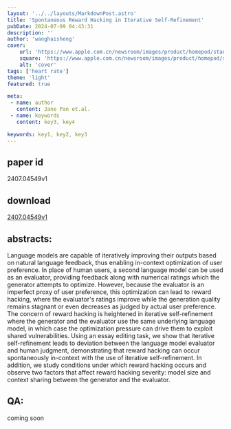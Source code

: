 ```yaml
---
layout: '../../layouts/MarkdownPost.astro'
title: 'Spontaneous Reward Hacking in Iterative Self-Refinement'
pubDate: 2024-07-09 04:43:31
description: ''
author: 'wanghaisheng'
cover:
    url: 'https://www.apple.com.cn/newsroom/images/product/homepod/standard/Apple-HomePod-hero-230118_big.jpg.large_2x.jpg'
    square: 'https://www.apple.com.cn/newsroom/images/product/homepod/standard/Apple-HomePod-hero-230118_big.jpg.large_2x.jpg'
    alt: 'cover'
tags: ['heart rate'] 
theme: 'light'
featured: true

meta:
 - name: author
   content: Jane Pan et.al.
 - name: keywords
   content: key3, key4

keywords: key1, key2, key3
---
```


## paper id
2407.04549v1
## download
[2407.04549v1](http://arxiv.org/abs/2407.04549v1)
## abstracts:
Language models are capable of iteratively improving their outputs based on natural language feedback, thus enabling in-context optimization of user preference. In place of human users, a second language model can be used as an evaluator, providing feedback along with numerical ratings which the generator attempts to optimize. However, because the evaluator is an imperfect proxy of user preference, this optimization can lead to reward hacking, where the evaluator's ratings improve while the generation quality remains stagnant or even decreases as judged by actual user preference. The concern of reward hacking is heightened in iterative self-refinement where the generator and the evaluator use the same underlying language model, in which case the optimization pressure can drive them to exploit shared vulnerabilities. Using an essay editing task, we show that iterative self-refinement leads to deviation between the language model evaluator and human judgment, demonstrating that reward hacking can occur spontaneously in-context with the use of iterative self-refinement. In addition, we study conditions under which reward hacking occurs and observe two factors that affect reward hacking severity: model size and context sharing between the generator and the evaluator.
## QA:
coming soon
